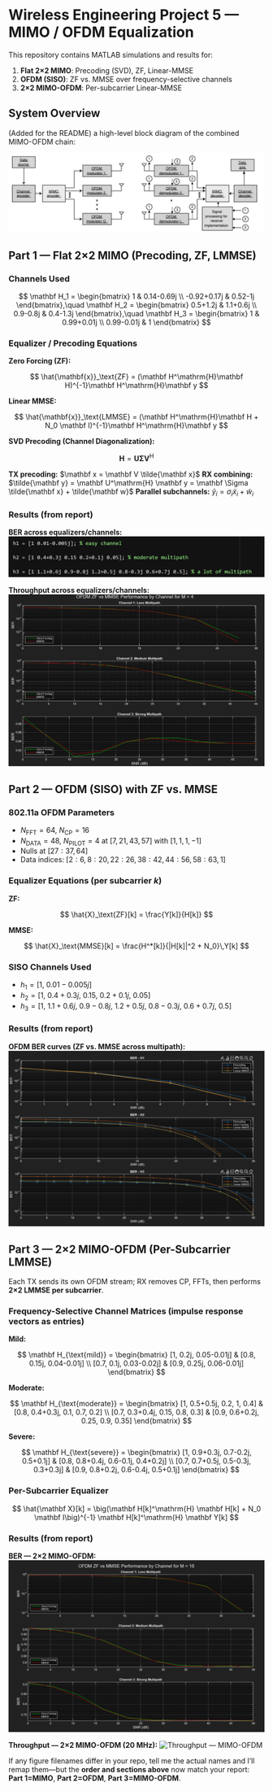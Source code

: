 # Wireless Engineering Project 5 — MIMO / OFDM Equalization

This repository contains MATLAB simulations and results for:

1. **Flat 2×2 MIMO**: Precoding (SVD), ZF, Linear-MMSE
2. **OFDM (SISO)**: ZF vs. MMSE over frequency-selective channels
3. **2×2 MIMO-OFDM**: Per-subcarrier Linear-MMSE

## System Overview

(Added for the README) a high-level block diagram of the combined MIMO-OFDM chain:

![MIMO-OFDM System Block Diagram](project_assets/mimo_ofdm_system.jpg)

## Part 1 — Flat 2×2 MIMO (Precoding, ZF, LMMSE)

### Channels Used

$$
\mathbf H_1 =
\begin{bmatrix}
1 & 0.14-0.69j \\
-0.92+0.17j & 0.52-1j
\end{bmatrix},\quad
\mathbf H_2 =
\begin{bmatrix}
0.5+1.2j & 1.1+0.6j \\
0.9-0.8j & 0.4-1.3j
\end{bmatrix},\quad
\mathbf H_3 =
\begin{bmatrix}
1 & 0.99+0.01j \\
0.99-0.01j & 1
\end{bmatrix}
$$

### Equalizer / Precoding Equations

**Zero Forcing (ZF):**

$$
\hat{\mathbf{x}}_\text{ZF} = (\mathbf H^\mathrm{H}\mathbf H)^{-1}\mathbf H^\mathrm{H}\mathbf y
$$

**Linear MMSE:**

$$
\hat{\mathbf{x}}_\text{LMMSE} = (\mathbf H^\mathrm{H}\mathbf H + N_0 \mathbf I)^{-1}\mathbf H^\mathrm{H}\mathbf y
$$

**SVD Precoding (Channel Diagonalization):**

$$
\mathbf H = \mathbf U \mathbf \Sigma \mathbf V^\mathrm{H}
$$

**TX precoding:** $\mathbf x = \mathbf V \tilde{\mathbf x}$
**RX combining:** $\tilde{\mathbf y} = \mathbf U^\mathrm{H} \mathbf y = \mathbf \Sigma \tilde{\mathbf x} + \tilde{\mathbf w}$
**Parallel subchannels:** $\tilde{y}_i = \sigma_i \tilde{x}_i + \tilde{w}_i$

### Results (from report)

**BER across equalizers/channels:**
![BER — Flat MIMO](project_assets/report_images/report_img_p3_1.png)

**Throughput across equalizers/channels:**
![Throughput — Flat MIMO](project_assets/report_images/report_img_p3_2.png)

## Part 2 — OFDM (SISO) with ZF vs. MMSE

### 802.11a OFDM Parameters

* $N_\text{FFT}=64$, $N_\text{CP}=16$
* $N_\text{DATA}=48$, $N_\text{PILOT}=4$ at $[7,21,43,57]$ with $[1,1,1,-1]$
* Nulls at $[27{:}37, 64]$
* Data indices: $[2{:}6, 8{:}20, 22{:}26, 38{:}42, 44{:}56, 58{:}63, 1]$

### Equalizer Equations (per subcarrier $k$)

**ZF:**

$$
\hat{X}_\text{ZF}[k] = \frac{Y[k]}{H[k]}
$$

**MMSE:**

$$
\hat{X}_\text{MMSE}[k] = \frac{H^*[k]}{|H[k]|^2 + N_0}\,Y[k]
$$

### SISO Channels Used

* $h_1 = [1,\ 0.01-0.005j]$
* $h_2 = [1,\ 0.4+0.3j,\ 0.15,\ 0.2+0.1j,\ 0.05]$
* $h_3 = [1,\ 1.1+0.6j,\ 0.9-0.8j,\ 1.2+0.5j,\ 0.8-0.3j,\ 0.6+0.7j,\ 0.5]$

### Results (from report)

**OFDM BER curves (ZF vs. MMSE across multipath):**
![OFDM BER Results](project_assets/report_images/report_img_p2_1.png)


## Part 3 — 2×2 MIMO-OFDM (Per-Subcarrier LMMSE)

Each TX sends its own OFDM stream; RX removes CP, FFTs, then performs **2×2 LMMSE per subcarrier**.

### Frequency-Selective Channel Matrices (impulse response vectors as entries)

**Mild:**

$$
\mathbf H_{\text{mild}} =
\begin{bmatrix}
[1, 0.2j, 0.05-0.01j] & [0.8, 0.15j, 0.04-0.01j] \\
[0.7, 0.1j, 0.03-0.02j] & [0.9, 0.25j, 0.06-0.01j]
\end{bmatrix}
$$

**Moderate:**

$$
\mathbf H_{\text{moderate}} =
\begin{bmatrix}
[1, 0.5+0.5j, 0.2, 1, 0.4] & [0.8, 0.4+0.3j, 0.1, 0.7, 0.2] \\
[0.7, 0.3+0.4j, 0.15, 0.8, 0.3] & [0.9, 0.6+0.2j, 0.25, 0.9, 0.35]
\end{bmatrix}
$$

**Severe:**

$$
\mathbf H_{\text{severe}} =
\begin{bmatrix}
[1, 0.9+0.3j, 0.7-0.2j, 0.5+0.1j] & [0.8, 0.8+0.4j, 0.6-0.1j, 0.4+0.2j] \\
[0.7, 0.7+0.5j, 0.5-0.3j, 0.3+0.3j] & [0.9, 0.8+0.2j, 0.6-0.4j, 0.5+0.1j]
\end{bmatrix}
$$

### Per-Subcarrier Equalizer

$$
\hat{\mathbf X}[k] = \big(\mathbf H[k]^\mathrm{H} \mathbf H[k] + N_0 \mathbf I\big)^{-1} \mathbf H[k]^\mathrm{H} \mathbf Y[k]
$$

### Results (from report)

**BER — 2×2 MIMO-OFDM:**
![BER — MIMO-OFDM](project_assets/report_images/report_img_p4_1.png)

**Throughput — 2×2 MIMO-OFDM (20 MHz):**
![Throughput — MIMO-OFDM](project_assets/report_images/report_img_p4_2.png)



If any figure filenames differ in your repo, tell me the actual names and I’ll remap them—but the **order and sections above** now match your report: **Part 1=MIMO**, **Part 2=OFDM**, **Part 3=MIMO-OFDM**.
